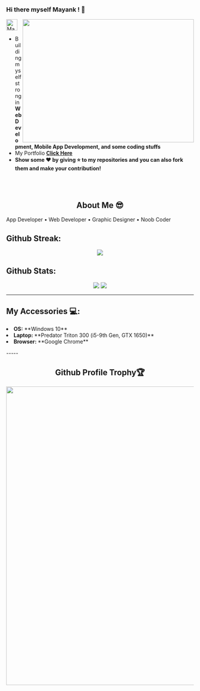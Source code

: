 ### Hi there myself Mayank ! 🙏 <a href="https://dev.to/mayankpathak10299">
  <img src="https://d2fltix0v2e0sb.cloudfront.net/dev-badge.svg" alt="Mayank10299's DEV Profile" height="30" width="30">
</a>
  <img align="right" height="330" width="460" src="https://cdn.dribbble.com/users/1787323/screenshots/7123758/media/5c2b6b54ae3d5eabd56679e63ed83eaa.png">
  
- Building myself strong in **Web Development, Mobile App Development, and some coding stuffs**
- My Portfolio **<a href ="https://webmvp.netlify.app">Click Here</a>**
- **Show some ❤️ by giving ⭐ to my repositories and you can also fork them and make your contribution!**

<br>
<br>
<h2 align="center"> About Me 😎</h2>
App Developer • Web Developer • Graphic Designer • Noob Coder


## **Github Streak:**
<p align = "center">
  <img src = "https://github-readme-streak-stats.herokuapp.com/?user=mayankpathak10299&line_height=40&theme=default">
</p>

## **Github Stats:**

<p align="center">
  
  <img src="https://github-readme-stats.vercel.app/api?username=mayankpathak10299&hide=stars&show_icons=true&line_height=48&theme=dark">
  <img src="https://github-readme-stats.vercel.app/api/top-langs/?username=mayankpathak10299&count_private=true&line_height=40&theme=dark">

</p>

---
## **My Accessories 💻:**
<p>
	<li><b>OS:</b> **Windows 10** </li>
	<li><b>Laptop: </b> **Predator Triton 300 (i5-9th Gen, GTX 1650)** </li>
	<li><b>Browser: </b> **Google Chrome**</li>
</p>
-----
<h2 align="center">Github Profile Trophy🏆</h2>
<p>
	<a href="https://github.com/ryo-ma/github-profile-trophy"><img width=800 src="https://github-profile-trophy.vercel.app/?username=mayankpathak10299&column=7&theme=gruvbox&no-frame=true&no-bg=true&theme=light"/>
	</a>
</p>
